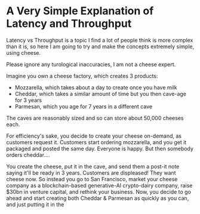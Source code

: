 # A Very Simple Explanation of Latency and Throughput

Latency vs Throughput is a topic I find a lot of people think is more complex than it is, so here I am going to try and make the concepts extremely simple,
using cheese.

Please ignore any turological inaccuracies, I am not a cheese expert.

Imagine you own a cheese factory, which creates 3 products:
* Mozzarella, which takes about a day to create once you have milk
* Cheddar, which takes a similar amount of time but you then cave-age for 3 years
* Parmesan, which you age for 7 years in a different cave

The caves are reasonably sized and so can store about 50,000 cheeses each.

For efficiency's sake, you decide to create your cheese on-demand, as customers request it. Customers start ordering mozzarella,
and you get it packaged and posted the same day. Everyone is happy. But then somebody orders cheddar....

You create the cheese, put it in the cave, and send them a post-it note saying it'll be ready in 3 years. Customers are displeased! They want cheese now.
So instead you go to San Francisco, market your cheese company as a blockchain-based generative-AI crypto-dairy company, raise $30bn in venture capital, and rethink your business.
Now, you decide to go ahead and start creating both Cheddar & Parmesan as quickly as you can, and just putting it in the
